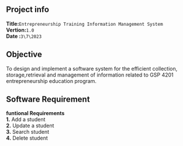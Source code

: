 ## Project info
**Title:**`Entrepreneurship Training Information Management System`<br>
**Vertion:**`1.0`<br>
**Date   :**`3\7\2023`<br>
## **Objective**<br>
To design and implement a software system for the efficient collection, storage,retrieval and management of information related to GSP 4201 entrepreneurship education program.
## Software Requirement
**funtional Requirements**<br>
**1.**
Add a student<br>
**2.**
Update a student<br>
**3.**
Search student<br>
**4.**
Delete student<br>


